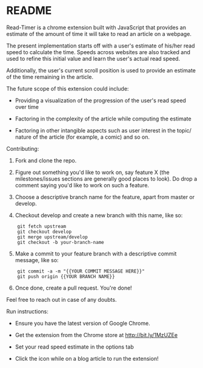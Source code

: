 # README

Read-Timer is a chrome extension built with JavaScript that provides an estimate of the amount of time it will take to read an article on a webpage. 

The present implementation starts off with a user's estimate of his/her read speed to calculate the time. Speeds across websites are also tracked and used to refine this initial value and learn the user's actual read speed.

Additionally, the user's current scroll position is used to provide an estimate of the time remaining in the article.

The future scope of this extension could include:

* Providing a visualization of the progression of the user's read speed over time

* Factoring in the complexity of the article while computing the estimate 

* Factoring in other intangible aspects such as user interest in the topic/ nature of the article (for example, a comic) and so on. 

Contributing:

1. Fork and clone the repo.

2. Figure out something you'd like to work on, say feature X (the milestones/issues sections are generally good places to look). Do drop a comment saying you'd like to work on such a feature.

3. Choose a descriptive branch name for the feature, apart from master or develop.

4. Checkout develop and create a new branch with this name, like so:
```
    git fetch upstream
    git checkout develop
    git merge upstream/develop
    git checkout -b your-branch-name
```
5. Make a commit to your feature branch with a descriptive commit message, like so:
```
    git commit -a -m "{{YOUR COMMIT MESSAGE HERE}}"
    git push origin {{YOUR BRANCH NAME}}
```

6. Once done, create a pull request. You're done!

Feel free to reach out in case of any doubts.

Run instructions:

* Ensure you have the latest version of Google Chrome.

* Get the extension from the Chrome store at http://bit.ly/1MzUZEe

* Set your read speed estimate in the options tab

* Click the icon while on a blog article to run the extension!

